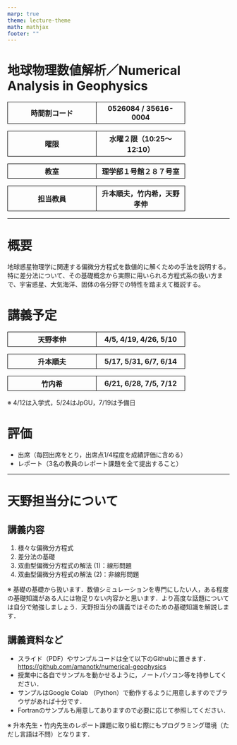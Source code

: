 ```yaml
---
marp: true
theme: lecture-theme
math: mathjax
footer: ""
---
```


<!--
_class: title
-->


<style>
img[alt~="center"] {
  display: block;
  margin: 0 auto;
}
</style>

$$
\renewcommand{\bm}[1]{{\boldsymbol{#1}}}
$$

# 地球物理数値解析／Numerical Analysis in Geophysics

<style scoped>
  table { table-layout: fixed; width: 80%; display:table; }
  td, th { border: 1px solid #000000; }
</style>

時間割コード	| 0526084 / 35616-0004
----------------|-------------------------

曜限			| 水曜２限（10:25〜12:10）
----------------|-------------------------

教室			| 理学部１号館２８７号室
----------------|-------------------------

担当教員		| 升本順夫，竹内希，天野孝伸
----------------|-------------------------

---
<style scoped>
  table { table-layout: fixed; width: 80%; display:table; }
  td, th { border: 1px solid #000000; }
</style>

# 概要
地球惑星物理学に関連する偏微分方程式を数値的に解くための手法を説明する。特に差分法について、その基礎概念から実際に用いられる方程式系の扱い方まで、宇宙惑星、大気海洋、固体の各分野での特性を踏まえて概説する。

# 講義予定
天野孝伸		| 4/5, 4/19, 4/26, 5/10
----------------|-------------------------

升本順夫		| 5/17, 5/31, 6/7, 6/14
----------------|-------------------------

竹内希			| 6/21, 6/28, 7/5, 7/12
----------------|-------------------------

※ 4/12は入学式，5/24はJpGU，7/19は予備日

# 評価
- 出席（毎回出席をとり，出席点1/4程度を成績評価に含める）
- レポート（3名の教員のレポート課題を全て提出すること）


---
# 天野担当分について

## 講義内容
1. 様々な偏微分方程式
1. 差分法の基礎
1. 双曲型偏微分方程式の解法 (1)：線形問題
1. 双曲型偏微分方程式の解法 (2)：非線形問題

※ 基礎の基礎から扱います．数値シミュレーションを専門にしたい人，ある程度の基礎知識がある人には物足りない内容かと思います．より高度な話題については自分で勉強しましょう．天野担当分の講義ではそのための基礎知識を解説します．

## 講義資料など
- スライド（PDF）やサンプルコードは全て以下のGithubに置きます．
  https://github.com/amanotk/numerical-geophysics
- 授業中に各自でサンプルを動かせるように，ノートパソコン等を持参してください．
- サンプルはGoogle Colab （Python）で動作するように用意しますのでブラウザがあれば十分です．
- Fortranのサンプルも用意してありますので必要に応じて参照してください．

※ 升本先生・竹内先生のレポート課題に取り組む際にもプログラミング環境（ただし言語は不問）となります．
